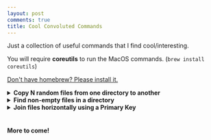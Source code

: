 ```yaml
---
layout: post
comments: true
title: Cool Convoluted Commands
---
```


Just a collection of useful commands that I find cool/interesting.
&nbsp;


You will require **coreutils** to run the MacOS commands. (`brew install coreutils`) 
&nbsp;

[Don't have homebrew? Please install it.](https://brew.sh/)
&nbsp;
&nbsp;
&nbsp;
<style>
         pre {
            overflow-x: auto;
            white-space: pre-wrap;
            white-space: -moz-pre-wrap;
            white-space: -pre-wrap;
            white-space: -o-pre-wrap;
            word-wrap: break-word;
         }
</style>


<details><summary><b>Copy N random files from one directory to another</b></summary>
<p> 
Good for messing around with a small sample from a large dataset. You can also add a regex pattern if you wish to filter.<br>

MacOS:<br>
<pre>
gshuf -zn <i>FILE_COUNT</i> -e <i>PATTERN</i> | xargs -0 gcp -vt <i>TARGET_DIR</i>
</pre>


Linux:<br>
<pre>
shuf -zn <i>FILE_COUNT</i> -e <i>PATTERN</i> | xargs -0 cp -vt <i>TARGET_DIR</i>
</pre>
</p>

<p>You may encounter an error: <code>shuf: Argument list too long</code> <br>
In this case, we can pipe the arguments as follows: <br>

MacOS:<br>
<pre>
find <i>SOURCE_DIR</i> -mindepth 1 -maxdepth 1 ! -name <i>PATTERN</i> -print0 | gshuf -n <i>FILE_COUNT</i> -z | xargs -0 gcp -t <i>TARGET_DIR</i>
</pre>

Linux:<br>
<pre>
find <i>SOURCE_DIR</i> -mindepth 1 -maxdepth 1 ! -name <i>PATTERN</i> -print0 | shuf -n <i>FILE_COUNT</i> -z | xargs -0  cp -t <i>TARGET_DIR</i>
</pre>
</p>

<p>You can even tweak these commands so that you can copy N random <b>lines</b> from one file to another . Useful in those cases where all your data is in one file. (<b>Hint:</b> use 🐱)</p>


</details>


<details><summary><b>Find non-empty files in a directory</b></summary>
<p>

Same for MacOS and Linux <br>
<pre>
find <i>DIR_NAME</i> -not -empty -ls 
</pre>
</p>
<p>
You can change this command to find the names of the empty file names. <br>
<pre>
find <i>DIR_NAME</i> -empty -ls
</pre>
</p>
<p>
And to find the number of files, simply pipe the output of any of these commands to <code>wc - l</code>
</p>
</details>



<details><summary><b>Join files horizontally using a Primary Key</b></summary>
<p>
Same for MacOS and Linux <br>
</p>
<p>
Useful for joining CSV's. This process requires that your data is complete and clean which is an even more complicated problem to solve. However, it's a very fast and memory efficient procedure to join two CSVs after removing missing information (I will add a few commands that can help with this!). 
</p>
<p>
Suppose you have the following two CSV's: <br>
<pre>
% cat 1.csv
Arjun,Purple,MacOS,Table Tennis
Sanja,Black,Ubuntu,Netflix
Russell,Red,Windows,Dota2


% cat 2.csv
Russell,C++
Sanja,Pyhon
Arjun,PHP
</pre>
And we want to create a single CSV using the names as our primary key.<br>

We could do the following:<br>

Sort both files by their primary key (located in the first column).<br>
<pre>
% sort -t"," -k1  1.csv > 1_sorted.csv
% sort -t"," -k1  2.csv > 2_sorted.csv
</pre>

Now cut the 2nd column from <code>2_sorted</code> and add to <code>1_sorted</code> using the <code>cut</code> and <code>paste</code> commands.<br>
<pre>
% cut -d',' -f2 2_sorted.csv > 2_sorted_fav_lang.csv
% paste -d, 1_sorted.csv 2_sorted_fav_lang.csv > final.csv
</pre>
Let's take a look:<br>
<pre>
% cat final.csv
Arjun,Purple,MacOS,Table Tennis,PHP
Russell,Red,Windows,Dota2,C++
Sanja,Black,Ubuntu,Netflix,Pyhon
</pre>
</p>
</details>
&nbsp;
&nbsp;
&nbsp;

#### More to come!
&nbsp;
&nbsp;
&nbsp;
&nbsp;








